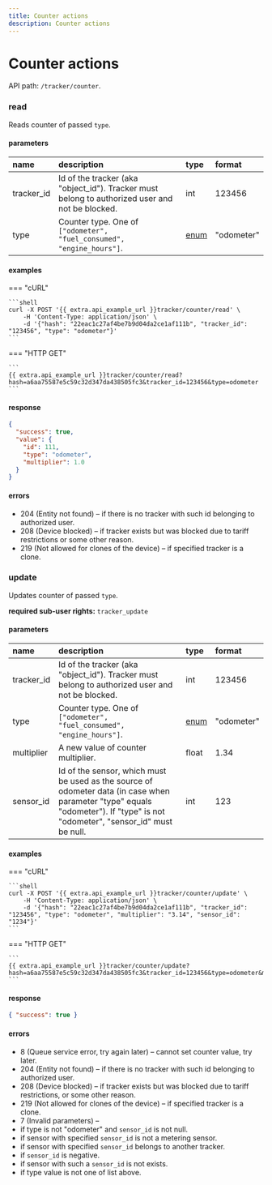 ```yaml
---
title: Counter actions
description: Counter actions
---
```


# Counter actions

API path: `/tracker/counter`.

### read

Reads counter of passed `type`.

#### parameters

| name | description | type| format|
| :------ | :------ | :----- | :------ |
| tracker_id | Id of the tracker (aka "object_id"). Tracker must belong to authorized user and not be blocked. | int | 123456 |
| type | Counter type. One of `["odometer", "fuel_consumed", "engine_hours"]`. | [enum](../../../../getting-started.md#data-types) | "odometer" |

#### examples

=== "cURL"

    ```shell
    curl -X POST '{{ extra.api_example_url }}tracker/counter/read' \
        -H 'Content-Type: application/json' \ 
        -d '{"hash": "22eac1c27af4be7b9d04da2ce1af111b", "tracker_id": "123456", "type": "odometer"}'
    ```

=== "HTTP GET"

    ```
    {{ extra.api_example_url }}tracker/counter/read?hash=a6aa75587e5c59c32d347da438505fc3&tracker_id=123456&type=odometer
    ```

#### response

```json
{
  "success": true,
  "value": {
    "id": 111,
    "type": "odometer",
    "multiplier": 1.0
  }
}
```

#### errors

* 204 (Entity not found) – if there is no tracker with such id belonging to authorized user.
* 208 (Device blocked) – if tracker exists but was blocked due to tariff restrictions or some other reason.
* 219 (Not allowed for clones of the device) – if specified tracker is a clone.

### update

Updates counter of passed `type`.

**required sub-user rights:** `tracker_update`

#### parameters

| name | description | type| format|
| :------ | :------ | :----- | :------ |
| tracker_id | Id of the tracker (aka "object_id"). Tracker must belong to authorized user and not be blocked. | int | 123456 |
| type | Counter type. One of `["odometer", "fuel_consumed", "engine_hours"]`. | [enum](../../../../getting-started.md#data-types) | "odometer"|
| multiplier | A new value of counter multiplier. | float | 1.34 |
| sensor_id | Id of the sensor, which must be used as the source of odometer data (in case when parameter "type" equals "odometer"). If "type" is not "odometer", "sensor_id" must be null. | int | 123 |

#### examples

=== "cURL"

    ```shell
    curl -X POST '{{ extra.api_example_url }}tracker/counter/update' \
        -H 'Content-Type: application/json' \ 
        -d '{"hash": "22eac1c27af4be7b9d04da2ce1af111b", "tracker_id": "123456", "type": "odometer", "multiplier": "3.14", "sensor_id": "1234"}'
    ```

=== "HTTP GET"

    ```
    {{ extra.api_example_url }}tracker/counter/update?hash=a6aa75587e5c59c32d347da438505fc3&tracker_id=123456&type=odometer&multiplier=3.14&sensor_id=1234
    ```

#### response

```json
{ "success": true }
```

#### errors

* 8 (Queue service error, try again later) – cannot set counter value, try later.
* 204 (Entity not found) – if there is no tracker with such id belonging to authorized user.
* 208 (Device blocked) – if tracker exists but was blocked due to tariff restrictions, or some other reason.
* 219 (Not allowed for clones of the device) – if specified tracker is a clone.
* 7 (Invalid parameters) –
 * if type is not "odometer"  and `sensor_id` is not null.
 * if sensor with specified `sensor_id` is not a metering sensor.
 * if sensor with specified `sensor_id` belongs to another tracker.
 * if `sensor_id` is negative.
 * if sensor with such a `sensor_id` is not exists.
 * if type value is not one of list above.

